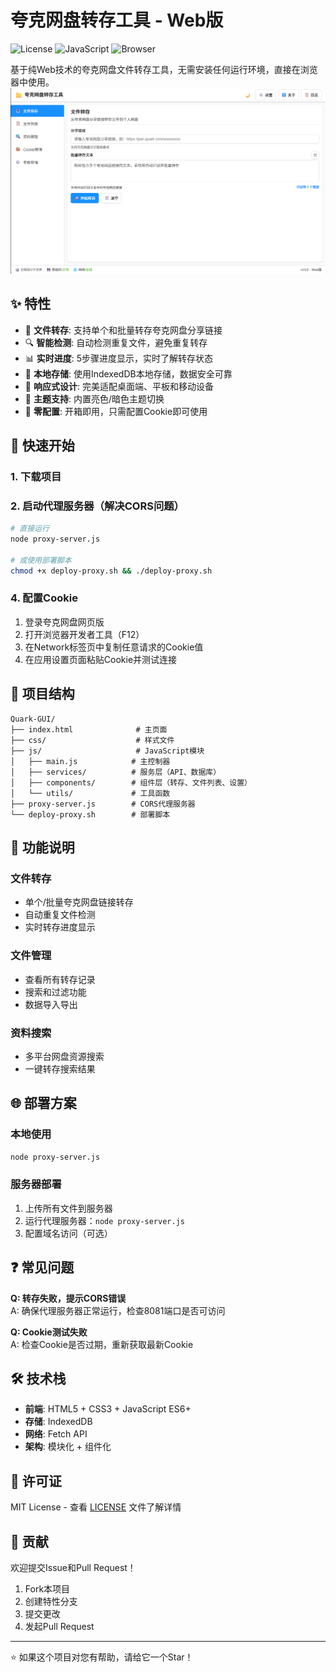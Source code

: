 # 夸克网盘转存工具 - Web版

![License](https://img.shields.io/badge/license-MIT-blue.svg)
![JavaScript](https://img.shields.io/badge/javascript-ES6+-yellow.svg)
![Browser](https://img.shields.io/badge/browser-Chrome%20%7C%20Firefox%20%7C%20Safari-green.svg)

基于纯Web技术的夸克网盘文件转存工具，无需安装任何运行环境，直接在浏览器中使用。
![展示](9b5075c9eee7bbf46789ddb330f86d34.png)

## ✨ 特性

- 🚀 **文件转存**: 支持单个和批量转存夸克网盘分享链接
- 🔍 **智能检测**: 自动检测重复文件，避免重复转存  
- 📊 **实时进度**: 5步骤进度显示，实时了解转存状态
- 💾 **本地存储**: 使用IndexedDB本地存储，数据安全可靠
- 📱 **响应式设计**: 完美适配桌面端、平板和移动设备
- 🎨 **主题支持**: 内置亮色/暗色主题切换
- 🔧 **零配置**: 开箱即用，只需配置Cookie即可使用

## 🚀 快速开始

### 1. 下载项目



### 2. 启动代理服务器（解决CORS问题）

```bash
# 直接运行
node proxy-server.js

# 或使用部署脚本
chmod +x deploy-proxy.sh && ./deploy-proxy.sh
```

### 4. 配置Cookie

1. 登录夸克网盘网页版
2. 打开浏览器开发者工具（F12）
3. 在Network标签页中复制任意请求的Cookie值
4. 在应用设置页面粘贴Cookie并测试连接

## 📁 项目结构

```
Quark-GUI/
├── index.html              # 主页面
├── css/                    # 样式文件
├── js/                     # JavaScript模块
│   ├── main.js            # 主控制器
│   ├── services/          # 服务层（API、数据库）
│   ├── components/        # 组件层（转存、文件列表、设置）
│   └── utils/             # 工具函数
├── proxy-server.js        # CORS代理服务器
└── deploy-proxy.sh        # 部署脚本
```

## 🔧 功能说明

### 文件转存

- 单个/批量夸克网盘链接转存
- 自动重复文件检测
- 实时转存进度显示

### 文件管理  

- 查看所有转存记录
- 搜索和过滤功能
- 数据导入导出

### 资料搜索

- 多平台网盘资源搜索
- 一键转存搜索结果

## 🌐 部署方案

### 本地使用

```bash
node proxy-server.js
```

### 服务器部署

1. 上传所有文件到服务器
2. 运行代理服务器：`node proxy-server.js`
3. 配置域名访问（可选）


## ❓ 常见问题

**Q: 转存失败，提示CORS错误**  
A: 确保代理服务器正常运行，检查8081端口是否可访问

**Q: Cookie测试失败**  
A: 检查Cookie是否过期，重新获取最新Cookie

## 🛠️ 技术栈

- **前端**: HTML5 + CSS3 + JavaScript ES6+
- **存储**: IndexedDB
- **网络**: Fetch API
- **架构**: 模块化 + 组件化

## 📄 许可证

MIT License - 查看 [LICENSE](LICENSE) 文件了解详情

## 🤝 贡献

欢迎提交Issue和Pull Request！

1. Fork本项目
2. 创建特性分支
3. 提交更改
4. 发起Pull Request


---

⭐ 如果这个项目对您有帮助，请给它一个Star！

